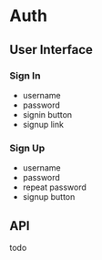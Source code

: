 # Auth

## User Interface

### Sign In

- username
- password
- signin button
- signup link

### Sign Up

- username
- password
- repeat password
- signup button

## API

todo

